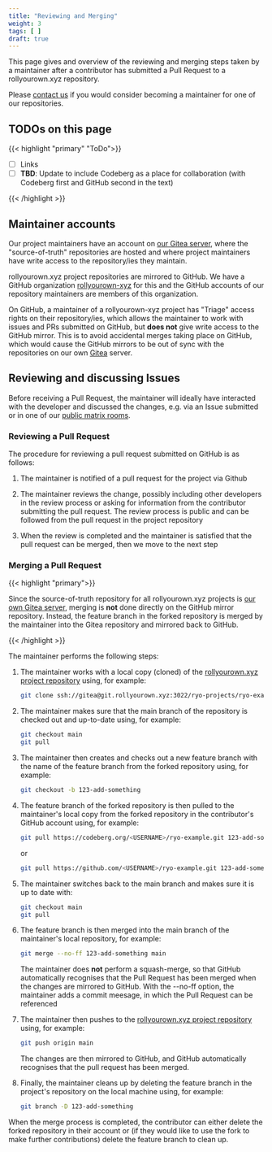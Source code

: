 ```yaml
---
title: "Reviewing and Merging"
weight: 3
tags: [ ]
draft: true
---
```


This page gives and overview of the reviewing and merging steps taken by a maintainer after a contributor has submitted a Pull Request to a rollyourown.xyz repository.

Please [contact us](/about/contact) if you would consider becoming a maintainer for one of our repositories.

<!--more-->

## TODOs on this page

{{< highlight "primary" "ToDo">}}

- [ ] Links
- [ ] **TBD**: Update to include Codeberg as a place for collaboration (with Codeberg first and GitHub second in the text)

{{< /highlight >}}

## Maintainer accounts

Our project maintainers have an account on [our Gitea server](https://git.rollyourown.xyz), where the "source-of-truth" repositories are hosted and where project maintainers have write access to the repository/ies they maintain.

rollyourown.xyz project repositories are mirrored to GitHub. We have a GitHub organization [rollyourown-xyz](https://github.com/rollyourown-xyz) for this and the GitHub accounts of our repository maintainers are members of this organization.

On GitHub, a maintainer of a rollyourown-xyz project has "Triage" access rights on their repository/ies, which allows the maintainer to work with issues and PRs submitted on GitHub, but **does not** give write access to the GitHub mirror. This is to avoid accidental merges taking place on GitHub, which would cause the GitHub mirrors to be out of sync with the repositories on our own [Gitea](https://gitea.io/) server.

## Reviewing and discussing Issues

Before receiving a Pull Request, the maintainer will ideally have interacted with the developer and discussed the changes, e.g. via an Issue submitted or in one of our [public matrix rooms](https://rollyourown.xyz/about/public_matrix_rooms).

### Reviewing a Pull Request

The procedure for reviewing a pull request submitted on GitHub is as follows:

1. The maintainer is notified of a pull request for the project via Github

2. The maintainer reviews the change, possibly including other developers in the review process or asking for information from the contributor submitting the pull request. The review process is public and can be followed from the pull request in the project repository

3. When the review is completed and the maintainer is satisfied that the pull request can be merged, then we move to the next step

### Merging a Pull Request

{{< highlight "primary">}}

Since the source-of-truth repository for all rollyourown.xyz projects is [our own Gitea server](https://git.rollyourown.xyz), merging is **not** done directly on the GitHub mirror repository. Instead, the feature branch in the forked repository is merged by the maintainer into the Gitea repository and mirrored back to GitHub.

{{< /highlight >}}

The maintainer performs the following steps:

1. The maintainer works with a local copy (cloned) of the [rollyourown.xyz project repository](https://git.rollyourown.xyz) using, for example:

    ```bash
    git clone ssh://gitea@git.rollyourown.xyz:3022/ryo-projects/ryo-example.git
    ```

2. The maintainer makes sure that the main branch of the repository is checked out and up-to-date using, for example:

    ```bash
    git checkout main
    git pull
    ```

3. The maintainer then creates and checks out a new feature branch with the name of the feature branch from the forked repository using, for example:

    ```bash
    git checkout -b 123-add-something
    ```

4. The feature branch of the forked repository is then pulled to the maintainer's local copy from the forked repository in the contributor's GitHub account using, for example:

    ```bash
    git pull https://codeberg.org/<USERNAME>/ryo-example.git 123-add-something
    ```

    or

    ```bash
    git pull https://github.com/<USERNAME>/ryo-example.git 123-add-something
    ```

5. The maintainer switches back to the main branch and makes sure it is up to date with:

    ```bash
    git checkout main
    git pull
    ```

6. The feature branch is then merged into the main branch of the maintainer's local repository, for example:

    ```bash
    git merge --no-ff 123-add-something main
    ```

    The maintainer does **not** perform a squash-merge, so that GitHub automatically recognises that the Pull Request has been merged when the changes are mirrored to GitHub. With the --no-ff option, the maintainer adds a commit meesage, in which the Pull Request can be referenced 

7. The maintainer then pushes to the [rollyourown.xyz project repository](https://git.rollyourown.xyz) using, for example:

    ```bash
    git push origin main
    ```

    The changes are then mirrored to GitHub, and GitHub automatically recognises that the pull request has been merged.

8. Finally, the maintainer cleans up by deleting the feature branch in the project's repository on the local machine using, for example:

    ```bash
    git branch -D 123-add-something
    ```

When the merge process is completed, the contributor can either delete the forked repository in their account or (if they would like to use the fork to make further contributions) delete the feature branch to clean up.
